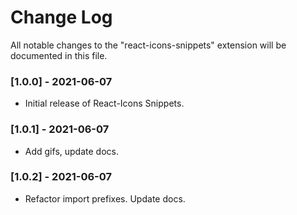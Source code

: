 # Change Log

All notable changes to the "react-icons-snippets" extension will be documented in this file.

### [1.0.0] - 2021-06-07

- Initial release of React-Icons Snippets.

### [1.0.1] - 2021-06-07

- Add gifs, update docs.

### [1.0.2] - 2021-06-07

- Refactor import prefixes. Update docs.